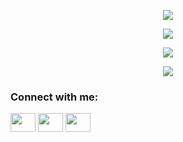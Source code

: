 <p align="center">
  <a href="https://github.com/minlam2102002">
    <img align="center" src="https://github-readme-stats.vercel.app/api?username=minhlam2102002&count_private=true&show_icons=true&theme=material-palenight" />
  </a>
</p>

<p align="center">
  <a href="https://github.com/minlam2102002">
    <img align="center" src="https://github-readme-stats.vercel.app/api/top-langs/?username=minhlam2102002&count_private=true&show_icons=true&theme=material-palenight&layout=compact" />
  </a>
</p>

<p align="center">
  <a href="https://github.com/minlam2102002">
    <img align="center" src="https://github-readme-stats.vercel.app/api/pin/?username=minhlam2102002&repo=shopping-app&theme=material-palenight" />
  </a>
</p>

<p align="center">
  <a href="https://github.com/minlam2102002">
    <img align="center" src="http://github-readme-streak-stats.herokuapp.com?user=minhlam2102002&theme=material-palenight" />
  </a>
</p>

<h3 align="left">Connect with me:</h3>
<p align="left">
<a href="https://twitter.com/minhlam2102002" target="blank"><img align="center" src="https://cdn.jsdelivr.net/npm/simple-icons@3.0.1/icons/twitter.svg" alt="" height="30" width="40" /></a>
<a href="https://www.linkedin.com/in/minhlam2102002/" target="blank"><img align="center" src="https://cdn.jsdelivr.net/npm/simple-icons@3.0.1/icons/linkedin.svg" alt="" height="30" width="40" /></a>
<a href="https://www.facebook.com/minhlam2102002" target="blank"><img align="center" src="https://cdn.jsdelivr.net/npm/simple-icons@3.0.1/icons/facebook.svg" alt="" height="30" width="40" /></a>
<!-- <a href="your link" target="blank"><img align="center" src="https://cdn.jsdelivr.net/npm/simple-icons@3.0.1/icons/youtube.svg" alt="" height="30" width="40" /></a> -->
</p>
